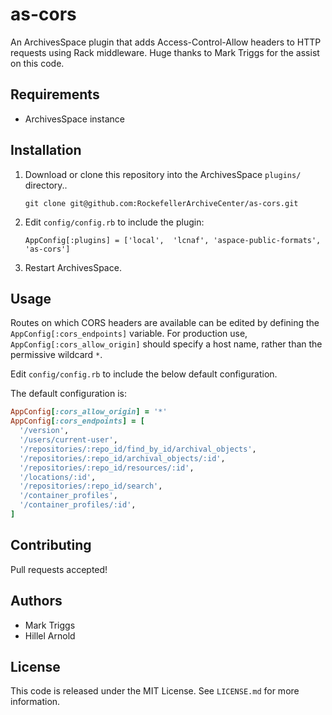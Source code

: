 # as-cors

An ArchivesSpace plugin that adds Access-Control-Allow headers to HTTP requests using Rack middleware. Huge thanks to Mark Triggs for the assist on this code.

## Requirements

*   ArchivesSpace instance

## Installation

1.  Download or clone this repository into the ArchivesSpace `plugins/` directory..

        git clone git@github.com:RockefellerArchiveCenter/as-cors.git

2.  Edit `config/config.rb` to include the plugin:

        AppConfig[:plugins] = ['local',  'lcnaf', 'aspace-public-formats', 'as-cors']

3.  Restart ArchivesSpace.

## Usage

Routes on which CORS headers are available can be edited by defining the `AppConfig[:cors_endpoints]` variable.
For production use, `AppConfig[:cors_allow_origin]` should specify a host name, rather than the permissive wildcard `*`.

Edit `config/config.rb` to include the below default configuration.

The default configuration is:

```ruby
AppConfig[:cors_allow_origin] = '*'
AppConfig[:cors_endpoints] = [
  '/version',
  '/users/current-user',
  '/repositories/:repo_id/find_by_id/archival_objects',
  '/repositories/:repo_id/archival_objects/:id',
  '/repositories/:repo_id/resources/:id',
  '/locations/:id',
  '/repositories/:repo_id/search',
  '/container_profiles',
  '/container_profiles/:id',
]
```

## Contributing

Pull requests accepted!

## Authors

*   Mark Triggs
*   Hillel Arnold

## License

This code is released under the MIT License. See `LICENSE.md` for more information.
